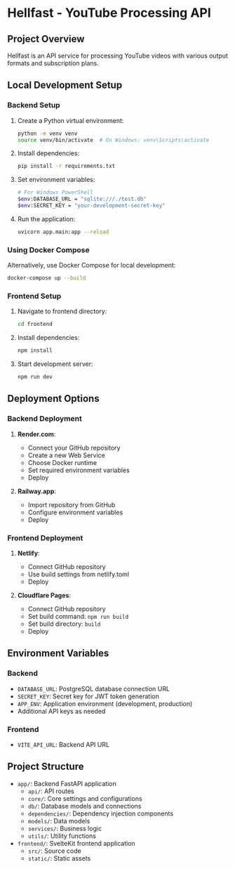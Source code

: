 # Hellfast - YouTube Processing API

## Project Overview
Hellfast is an API service for processing YouTube videos with various output formats and subscription plans.

## Local Development Setup

### Backend Setup
1. Create a Python virtual environment:
   ```bash
   python -m venv venv
   source venv/bin/activate  # On Windows: venv\Scripts\activate
   ```

2. Install dependencies:
   ```bash
   pip install -r requirements.txt
   ```

3. Set environment variables:
   ```bash
   # For Windows PowerShell
   $env:DATABASE_URL = "sqlite:///./test.db"
   $env:SECRET_KEY = "your-development-secret-key"
   ```

4. Run the application:
   ```bash
   uvicorn app.main:app --reload
   ```

### Using Docker Compose
Alternatively, use Docker Compose for local development:
```bash
docker-compose up --build
```

### Frontend Setup
1. Navigate to frontend directory:
   ```bash
   cd frontend
   ```

2. Install dependencies:
   ```bash
   npm install
   ```

3. Start development server:
   ```bash
   npm run dev
   ```

## Deployment Options

### Backend Deployment
1. **Render.com**:
   - Connect your GitHub repository
   - Create a new Web Service
   - Choose Docker runtime
   - Set required environment variables
   - Deploy

2. **Railway.app**:
   - Import repository from GitHub
   - Configure environment variables
   - Deploy

### Frontend Deployment
1. **Netlify**:
   - Connect GitHub repository
   - Use build settings from netlify.toml
   - Deploy

2. **Cloudflare Pages**:
   - Connect GitHub repository
   - Set build command: `npm run build`
   - Set build directory: `build`
   - Deploy

## Environment Variables
### Backend
- `DATABASE_URL`: PostgreSQL database connection URL
- `SECRET_KEY`: Secret key for JWT token generation
- `APP_ENV`: Application environment (development, production)
- Additional API keys as needed

### Frontend
- `VITE_API_URL`: Backend API URL

## Project Structure
- `app/`: Backend FastAPI application
  - `api/`: API routes
  - `core/`: Core settings and configurations
  - `db/`: Database models and connections
  - `dependencies/`: Dependency injection components
  - `models/`: Data models
  - `services/`: Business logic
  - `utils/`: Utility functions
- `frontend/`: SvelteKit frontend application
  - `src/`: Source code
  - `static/`: Static assets

